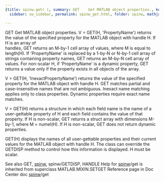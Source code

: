 ```yaml
---
{title: spinw.get( ), summary: GET    Get MATLAB object properties., keywords: sample,
  sidebar: sw_sidebar, permalink: spinw_get.html, folder: spinw, mathjax: 'true'}

---
```

GET    Get MATLAB object properties.
   V = GET(H, 'PropertyName') returns the value of the specified
   property for the MATLAB object with handle H.  If H is an array of  
   handles, GET returns an M-by-1 cell array of values, where M is equal
   to length(H). If 'PropertyName' is replaced by a 1-by-N or N-by-1
   cell array of strings containing property names, GET returns an M-by-N
   cell array of values.  For non-scalar H, if 'PropertyName' is a 
   dynamic  property, GET returns a value only if the property exists in 
   all objects of the array.
  
   V = GET(H, 'InexactPropertyName') returns the value of the specified
   property for the MATLAB object with handle H. GET matches partial and 
   case-insensitive names that are not ambiguous. Inexact name matching 
   applies only to class properties. Dynamic properties require exact name matches.
 
   V = GET(H) returns a structure in which each field name is the name of
   a user-gettable property of H and each field contains the value of that
   property.  If H is non-scalar, GET returns a struct array with 
   dimensions M-by-1, where M = numel(H).  If H is non-scalar, GET does 
   not return dynamic properties.
 
   GET(H) displays the names of all user-gettable properties and their 
   current values for the MATLAB object with handle H.  The class can 
   override the GETDISP method to control how this information is 
   displayed.  H must be scalar.
 
   See also GET, [spinw](spinw.html), spinw/GETDISP, HANDLE
Help for [spinw](spinw.html)/get is inherited from superclass MATLAB.MIXIN.SETGET
   Reference page in Doc Center
      doc [spinw](spinw.html)/get

